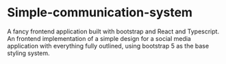 # Simple-communication-system

A fancy frontend application built with bootstrap and React and Typescript.
An frontend implementation of a simple design for a social media application with everything fully outlined, using bootstrap 5 as the base styling system.
